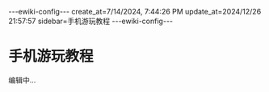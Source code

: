 ---ewiki-config---
create_at=7/14/2024, 7:44:26 PM
update_at=2024/12/26 21:57:57
sidebar=手机游玩教程
---ewiki-config---

 
# **手机游玩教程**

编辑中...

